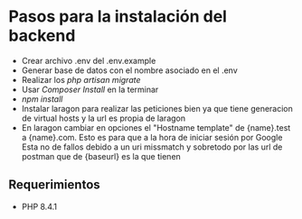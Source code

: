 # Pasos para la instalación del backend
- Crear archivo .env del .env.example
- Generar base de datos con el nombre asociado en el .env
- Realizar los *php artisan migrate*
- Usar *Composer Install* en la terminar
- *npm install*
- Instalar laragon para realizar las peticiones bien ya que tiene generacion de virtual hosts y la url es propia de laragon
- En laragon cambiar en opciones el "Hostname template" de {name}.test a {name}.com. Esto es para que a la hora de iniciar sesión por Google 
    Esta no de fallos debido a un uri missmatch y sobretodo por las url de postman que de {baseurl} es la que tienen
## Requerimientos
- PHP 8.4.1
